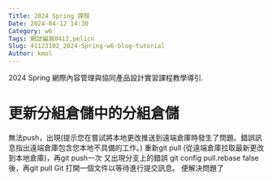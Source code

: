 ```yaml
---
Title: 2024 Spring 課程
Date: 2024-04-12 14:30
Category: w6
Tags: 網誌編寫0412,pelicn
Slug: 41123102_2024-Spring-w6-blog-tutorial
Author: kmol
---
```


2024 Spring 網際內容管理與協同產品設計實習課程教學導引.

<!-- PELICAN_END_SUMMARY -->

# 更新分組倉儲中的分組倉儲
無法push，出現(提示您在嘗試將本地更改推送到遠端倉庫時發生了問題。錯誤訊息指出遠端倉庫包含您本地不具備的工作。)
重新git pull (從遠端倉庫拉取最新更改到本地倉庫)，再git push一次
又出現分支上的錯誤
git config pull.rebase false後，再git pull
 Git 打開一個文件以等待進行提交訊息。 
 便解決問題了
